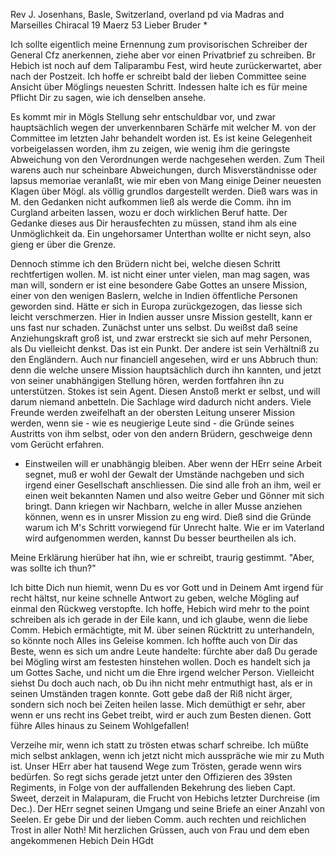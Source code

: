 Rev J. Josenhans, Basle, Switzerland, overland pd via Madras and Marseilles 
 Chiracal 19 Maerz 53
Lieber Bruder <Josenhans>*

Ich sollte eigentlich meine Ernennung zum provisorischen Schreiber der General Cfz anerkennen, ziehe aber vor einen Privatbrief zu schreiben. Br Hebich ist noch auf dem Taliparambu Fest, wird heute zurückerwartet, aber nach der Postzeit. Ich hoffe er schreibt bald der lieben Committee seine Ansicht über Möglings neuesten Schritt. Indessen halte ich es für meine Pflicht Dir zu sagen, wie ich denselben ansehe.

Es kommt mir in Mögls Stellung sehr entschuldbar vor, und zwar hauptsächlich wegen der unverkennbaren Schärfe mit welcher M. von der Committee im letzten Jahr behandelt worden ist. Es ist keine Gelegenheit vorbeigelassen worden, ihm zu zeigen, wie wenig ihm die geringste Abweichung von den Verordnungen werde nachgesehen werden. Zum Theil warens auch nur scheinbare Abweichungen, durch Misverständnisse oder lapsus memoriae veranlaßt, wie mir eben von Mang einige Deiner neuesten Klagen über Mögl. als völlig grundlos dargestellt werden. Dieß wars was in M. den Gedanken nicht aufkommen ließ als werde die Comm. ihn im Curgland arbeiten lassen, wozu er doch wirklichen Beruf hatte. Der Gedanke dieses aus Dir herausfechten zu müssen, stand ihm als eine Unmöglichkeit da. Ein ungehorsamer Unterthan wollte er nicht seyn, also gieng er über die Grenze.

Dennoch stimme ich den Brüdern nicht bei, welche diesen Schritt rechtfertigen wollen. M. ist nicht einer unter vielen, man mag sagen, was man will, sondern er ist eine besondere Gabe Gottes an unsere Mission, einer von den wenigen Baslern, welche in Indien öffentliche Personen geworden sind. Hätte er sich in Europa zurückgezogen, das liesse sich leicht verschmerzen. Hier in Indien ausser unsre Mission gestellt, kann er uns fast nur schaden. Zunächst unter uns selbst. Du weißst daß seine Anziehungskraft groß ist, und zwar erstreckt sie sich auf mehr Personen, als Du vielleicht denkst. Das ist ein Punkt. Der andere ist sein Verhältniß zu den Engländern. Auch nur financiell angesehen, wird er uns Abbruch thun: denn die welche unsere Mission hauptsächlich durch ihn kannten, und jetzt von seiner unabhängigen Stellung hören, werden fortfahren ihn zu unterstützen. Stokes ist sein Agent. Diesen Anstoß merkt er selbst, und will darum niemand anbetteln. Die Sachlage wird dadurch nicht anders. Viele Freunde werden zweifelhaft an der obersten Leitung unserer Mission werden, wenn sie - wie es neugierige Leute sind - die Gründe seines Austritts von ihm selbst, oder von den andern Brüdern, geschweige denn vom Gerücht erfahren.

- Einstweilen will er unabhängig bleiben. Aber wenn der HErr seine Arbeit segnet, muß er wohl der Gewalt der Umstände nachgeben und sich irgend einer Gesellschaft anschliessen. Die sind alle froh an ihm, weil er einen weit bekannten Namen und also weitre Geber und Gönner mit sich bringt. Dann kriegen wir Nachbarn, welche in aller Musse anziehen können, wenn es in unsrer Mission zu eng wird. Dieß sind die Gründe warum ich M's Schritt vorwiegend für Unrecht halte. Wie er im Vaterland wird aufgenommen werden, kannst Du besser beurtheilen als ich.

Meine Erklärung hierüber hat ihn, wie er schreibt, traurig gestimmt. "Aber, was sollte ich thun?"

Ich bitte Dich nun hiemit, wenn Du es vor Gott und in Deinem Amt irgend für recht hältst, nur keine schnelle Antwort zu geben, welche Mögling auf einmal den Rückweg verstopfte. Ich hoffe, Hebich wird mehr to the point schreiben als ich gerade in der Eile kann, und ich glaube, wenn die liebe Comm. Hebich ermächtigte, mit M. über seinen Rücktritt zu unterhandeln, so könnte noch Alles ins Geleise kommen. Ich hoffte auch von Dir das Beste, wenn es sich um andre Leute handelte: fürchte aber daß Du gerade bei Mögling wirst am festesten hinstehen wollen. Doch es handelt sich ja um Gottes Sache, und nicht um die Ehre irgend welcher Person. Vielleicht siehst Du doch auch nach, ob Du ihn nicht mehr entmuthigt hast, als er in seinen Umständen tragen konnte. Gott gebe daß der Riß nicht ärger, sondern sich noch bei Zeiten heilen lasse. Mich demüthigt er sehr, aber wenn er uns recht ins Gebet treibt, wird er auch zum Besten dienen. Gott führe Alles hinaus zu Seinem Wohlgefallen!

Verzeihe mir, wenn ich statt zu trösten etwas scharf schreibe. Ich müßte mich selbst anklagen, wenn ich jetzt nicht mich ausspräche wie mir zu Muth ist. Unser HErr aber hat tausend Wege zum Trösten, gerade wenn wirs bedürfen. So regt sichs gerade jetzt unter den Offizieren des 39sten Regiments, in Folge von der auffallenden Bekehrung des lieben Capt. Sweet, derzeit in Malapuram, die Frucht von Hebichs letzter Durchreise (im Dec.). Der HErr segnet seinen Umgang und seine Briefe an einer Anzahl von Seelen. Er gebe Dir und der lieben Comm. auch rechten und reichlichen Trost in aller Noth! 
Mit herzlichen Grüssen, auch von Frau und dem eben angekommenen Hebich  Dein HGdt
